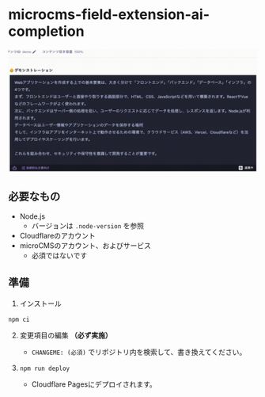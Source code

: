 # microcms-field-extension-ai-completion

![](demo.gif)

## 必要なもの

- Node.js
    - バージョンは `.node-version` を参照
- Cloudflareのアカウント
- microCMSのアカウント、およびサービス
    - 必須ではないです

## 準備

1. インストール

```bash
npm ci
```

2. 変更項目の編集 **（必ず実施）**
    - `CHANGEME: (必須)` でリポジトリ内を検索して、書き換えてください。

3. `npm run deploy`
    - Cloudflare Pagesにデプロイされます。
